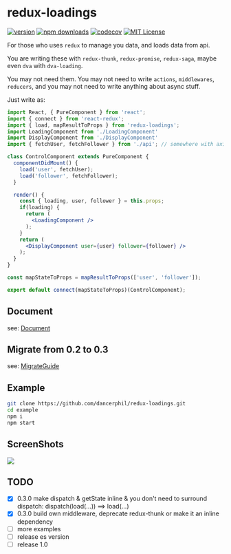 # redux-loadings

[![version](https://img.shields.io/npm/v/redux-loadings.svg?style=flat-square)](http://npm.im/redux-loadings)
[![npm downloads](https://img.shields.io/npm/dm/redux-loadings.svg?style=flat-square)](https://www.npmjs.com/package/redux-loadings)
[![codecov](https://codecov.io/gh/dancerphil/redux-loadings/branch/develop/graph/badge.svg)](https://codecov.io/gh/dancerphil/redux-loadings)
[![MIT License](https://img.shields.io/npm/l/redux-loadings.svg?style=flat-square)](http://opensource.org/licenses/MIT)

For those who uses `redux` to manage you data, and loads data from api.

You are writing these with `redux-thunk`, `redux-promise`, `redux-saga`, maybe even `dva` with `dva-loading`.

You may not need them. You may not need to write `actions`, `middlewares`, `reducers`, and you may not need to write anything about async stuff.
 
Just write as:

```jsx harmony
import React, { PureComponent } from 'react';
import { connect } from 'react-redux';
import { load, mapResultToProps } from 'redux-loadings';
import LoadingComponent from './LoadingComponent'
import DisplayComponent from './DisplayComponent'
import { fetchUser, fetchFollower } from './api'; // somewhere with axios

class ControlComponent extends PureComponent {
  componentDidMount() {
    load('user', fetchUser);
    load('follower', fetchFollower);
  }

  render() {
    const { loading, user, follower } = this.props;
    if(loading) {
      return (
        <LoadingComponent />
      );
    }
    return (
      <DisplayComponent user={user} follower={follower} />
    );
  }
}

const mapStateToProps = mapResultToProps(['user', 'follower']);

export default connect(mapStateToProps)(ControlComponent);
```

## Document
see: [Document](https://github.com/dancerphil/redux-loadings/blob/develop/Document.md)

## Migrate from 0.2 to 0.3
see: [MigrateGuide](https://github.com/dancerphil/redux-loadings/blob/develop/Document.md)

## Example

```bash
git clone https://github.com/dancerphil/redux-loadings.git
cd example
npm i
npm start
```

## ScreenShots

![](https://github.com/dancerphil/redux-loadings/blob/master/screenshot.gif)

## TODO

- [x] 0.3.0 make dispatch & getState inline & you don't need to surround dispatch: dispatch(load(...)) ==> load(...)
- [x] 0.3.0 build own middleware, deprecate redux-thunk or make it an inline dependency
- [ ] more examples
- [ ] release es version
- [ ] release 1.0
